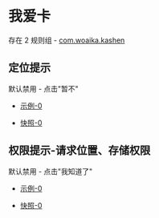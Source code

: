 # 我爱卡

存在 2 规则组 - [com.woaika.kashen](/src/apps/com.woaika.kashen.ts)

## 定位提示

默认禁用 - 点击"暂不"

- [示例-0](https://m.gkd.li/57941037/ae172e3f-42e2-4de2-8bd5-de7eb624c359)

- [快照-0](https://i.gkd.li/import/14070846)

## 权限提示-请求位置、存储权限

默认禁用 - 点击"我知道了"

- [示例-0](https://m.gkd.li/57941037/6faf1f01-5b77-414b-91d8-98dcb5673f7c)

- [快照-0](https://i.gkd.li/import/14070836)
